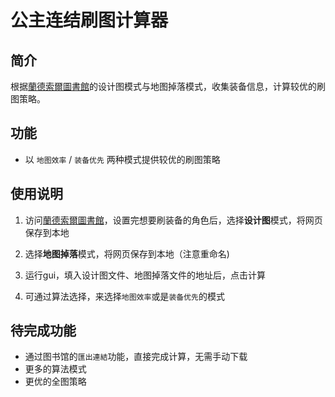 # 公主连结刷图计算器  

## 简介

根据[蘭德索爾圖書館](https://pcredivewiki.tw/Armory)的设计图模式与地图掉落模式，收集装备信息，计算较优的刷图策略。

## 功能

- 以 `地图效率` / `装备优先` 两种模式提供较优的刷图策略

## 使用说明

1. 访问[蘭德索爾圖書館](https://pcredivewiki.tw/Armory)，设置完想要刷装备的角色后，选择**设计图**模式，将网页保存到本地  

2. 选择**地图掉落**模式，将网页保存到本地（注意重命名)  

3. 运行gui，填入设计图文件、地图掉落文件的地址后，点击计算  

4. 可通过算法选择，来选择`地图效率`或是`装备优先`的模式

## 待完成功能
  - 通过图书馆的`匯出連結`功能，直接完成计算，无需手动下载
  - 更多的算法模式
  - 更优的全图策略